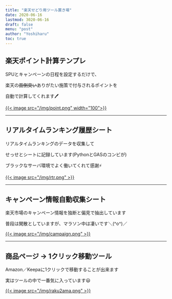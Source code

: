 ```yaml
---
title: "楽天せどり用ツール置き場"
date: 2020-06-16
lastmod: 3020-06-16
draft: false
menu: "post"
author: "Yoshiharu"
toc: true
---
```


## 楽天ポイント計算テンプレ

SPUとキャンペーンの日程を設定するだけで、

楽天の~~面倒臭い~~ありがたい施策で付与されるポイントを

自動で計算してくれます🖊

[{{< image src="/img/point.png" width="100">}}](https://docs.google.com/spreadsheets/d/1Ie4uOlyo7ZqgplGXBgmHvaqqI5ipWaJ43F0ABI2LTwg/edit#gid=1792534681)


---

## リアルタイムランキング履歴シート

リアルタイムランキングのデータを収集して

せっせとシートに記録しています(PythonとGASのコンビが)

ブラックなサーバ環境でよく働いてくれて感謝⚡

[{{< image src="/img/rtr.png" >}}](https://docs.google.com/spreadsheets/d/1fUCO8HhBWBJsrwhWkzNHi_rv9Cek9GoAeDH_NA24R_Y/edit#gid=1904962836)

---

## キャンペーン情報自動収集シート

楽天市場のキャンペーン情報を独断と偏見で抽出しています

普段は閑散としていますが、マラソン中は凄いです＼(^o^)／

[{{< image src="/img/campaign.png" >}}](https://docs.google.com/spreadsheets/d/15SQKYigynICT68l3QRgkCKd9ngjOBeG5LzyMrrubM9s/edit#gid=578163640)

---

## 商品ページ → 1クリック移動ツール

Amazon／Keepaに1クリックで移動することが出来ます

実はツールの中で一番気に入っています😃

[{{< image src="/img/raku2ama.png" >}}](https://codepen.io/soyalumno/full/eYpGdPq)
